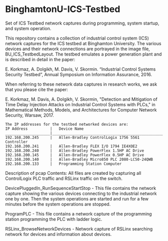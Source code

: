 # BinghamtonU-ICS-Testbed
Set of ICS Testbed network captures during programming, system startup, and system operation.

This repository contains a collection of industrial control system (ICS) network captures for the ICS testbed at Binghamton University. The various devices and their network connections are portrayed in the image file, BU_ICS_TestbedLayout. The testbed emulates a power generation plant and is described in detail in the paper:

E. Korkmaz, A. Dolgikh, M. Davis, V. Skormin. “Industrial Control Systems Security Testbed”, Annual Symposium on Information Assurance, 2016.

When referring to these network data captures in research works, we ask that you please cite the paper:

E. Korkmaz, M. Davis, A. Dolgikh, V. Skormin, "Detection and Mitigation of Time Delay Injection Attacks on Industrial Control Systems with PLCs," in Mathematical Methods, Models, and Architectures for Computer Network Security, Warsaw, 2017. 

```
The IP addresses for the testbed networked devices are:
IP Address          |   Device Name
____________________|__________________________________________________
192.168.200.245     |   Allen-Bradley ControlLogix 1756 5561 Controller
192.168.200.241     |   Allen-Bradley FLEX I/O 1794 IE4XOE2
192.168.200.240     |   Allen-Bradley PowerFlex 1.5HP AC Drive
192.168.200.145     |   Allen-Bradley PowerFlex 0.5HP AC Drive
192.168.200.140     |   Allen-Bradley Micro850 PLC 2080-LC50-24QWB
192.168.200.133     |   Programming Station Computer
```

Description of pcap Contents: All files are created by capturing all ControlLogix PLC traffic and RSLinx traffic on the switch. 

DevicePluggedIn_RunSequenceStartStop - 
This file contains the network capture showing the various devices connecting to the industrial network one by one. Then the  system operations are started and run for a few minutes before the system operations are stopped.

ProgramPLC - 
This file contains a network capture of the programming station programming the PLC with ladder logic.

RSLinx_BrowseNetworkDevices -
Network capture of RSLinx searching network for devices and information about devices. 

